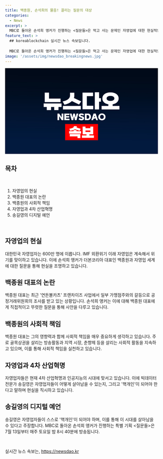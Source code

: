 ```yaml
---
title: 백종원, 손석희의 물음! 끌리는 질문의 대상
categories:
  - News
excerpt: >
  MBC로 돌아온 손석희 앵커가 진행하는 <질문들>은 먹고 사는 문제인 자영업에 대한 현실적인 질문으로 관심을 모으고 있다. 백종원 대표와 송길영 작가가 솔직한 대답과 깊은 고찰을 통해 자영업의 논란과 미래에 대한 이야기를 전개한다. 또한, 공정거래위원회의 조사 결과로 백종원 대표에게 남은 지속가능성과 관리 등 큰 과제에 대한 대답이 기대된다. 백종원 대표의 사회적 책임과 송길영 작가가 제시한 핵개인에 대한 이야기도 펼쳐진다. MBC 특별 기획 <질문들>은 7월 13일부터 매주 토요일 밤 8시 40분에 방영되며, 자영업에 대한 다양한 관점을 다룰 예정이다.
feature_text: >
  ## koreablockchain 실시간 뉴스 속보입니다.

  MBC로 돌아온 손석희 앵커가 진행하는 <질문들>은 먹고 사는 문제인 자영업에 대한 현실적인 질문으로 관심을 모으고 있다. 백종원 대표와 송길영 작가가 솔직한 대답과 깊은 고찰을 통해 자영업의 논란과 미래에 대한 이야기를 전개한다. 또한, 공정거래위원회의 조사 결과로 백종원 대표에게 남은 지속가능성과 관리 등 큰 과제에 대한 대답이 기대된다. 백종원 대표의 사회적 책임과 송길영 작가가 제시한 핵개인에 대한 이야기도 펼쳐진다. MBC 특별 기획 <질문들>은 7월 13일부터 매주 토요일 밤 8시 40분에 방영되며, 자영업에 대한 다양한 관점을 다룰 예정이다.
image: '/assets/img/newsdao_breakingnews.jpg'
---
```


<p><img src="/assets/img/newsdao_breakingnews.jpg" alt="koreablockchain 속보" /></p>

<h2 data-ke-size="size26">목차</h2>

<p data-ke-size="size16">&nbsp;</p>

<ol>
  <li>자영업의 현실</li>
  <li>백종원 대표의 논란</li>
  <li>백종원의 사회적 책임</li>
  <li>자영업과 4차 산업혁명</li>
  <li>송길영의 디지털 예언</li>
</ol>

<p data-ke-size="size16">&nbsp;</p>

<h2 data-ke-size="size26">자영업의 현실</h2>

<p data-ke-size="size16">대한민국 자영업자는 600만 명에 이릅니다. IMF 외환위기 이래 자영업은 계속해서 위기를 맞이하고 있습니다. 이에 손석희 앵커가 더본코리아 대표인 백종원과 자영업 세계에 대한 질문을 통해 현실을 조명하고 있습니다.</p>

<h2 data-ke-size="size26">백종원 대표의 논란</h2>

<p data-ke-size="size16">백종원 대표는 최근 '연돈볼카츠' 프랜차이즈 사업에서 일부 가맹점주와의 갈등으로 공정거래위원회의 조사를 받고 있는 상황입니다. 손석희 앵커는 이에 대해 백종원 대표에게 직접적이고 뚜렷한 질문을 통해 사안을 다루고 있습니다.</p>

<h2 data-ke-size="size26">백종원의 사회적 책임</h2>

<p data-ke-size="size16">백종원 대표는 그의 영향력과 함께 사회적 책임을 매우 중요하게 생각하고 있습니다. 주로 골목상권을 살리는 방송활동과 지역 시장, 춘향제 등을 살리는 사회적 활동을 지속하고 있으며, 이를 통해 사회적 책임을 실천하고 있습니다.</p>

<h2 data-ke-size="size26">자영업과 4차 산업혁명</h2>

<p data-ke-size="size16">자영업자들은 현재 4차 산업혁명과 인공지능의 시대에 맞서고 있습니다. 이에 빅데이터 전문가 송길영은 자영업자들이 어떻게 살아남을 수 있는지, 그리고 '핵개인'이 되어야 한다고 말하며 현실을 직시하고 있습니다.</p>

<h2 data-ke-size="size26">송길영의 디지털 예언</h2>

<p data-ke-size="size16">송길영은 자영업자들이 스스로 '핵개인'이 되어야 하며, 이를 통해 이 시대를 살아남을 수 있다고 주장합니다. MBC로 돌아온 손석희 앵커가 진행하는 특별 기획 <질문들>은 7월 13일부터 매주 토요일 밤 8시 40분에 방송됩니다.</p>

<p data-ke-size="size16">&nbsp;</p>
실시간 뉴스 속보는, <a href="https://newsdao.kr" rel="dofollow">https://newsdao.kr</a>


